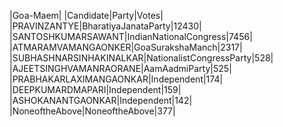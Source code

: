  
|Goa-Maem|
|Candidate|Party|Votes|
|PRAVINZANTYE|BharatiyaJanataParty|12430|
|SANTOSHKUMARSAWANT|IndianNationalCongress|7456|
|ATMARAMVAMANGAONKER|GoaSurakshaManch|2317|
|SUBHASHNARSINHAKINALKAR|NationalistCongressParty|528|
|AJEETSINGHVAMANRAORANE|AamAadmiParty|525|
|PRABHAKARLAXIMANGAONKAR|Independent|174|
|DEEPKUMARDMAPARI|Independent|159|
|ASHOKANANTGAONKAR|Independent|142|
|NoneoftheAbove|NoneoftheAbove|377|
